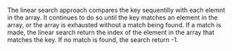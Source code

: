 The linear search approach compares the key sequentilly with each elemnt in the array. It continues to do so until the key matches an element in the array, or the array is exhausted without a match being found. If a match is made, the linear search return the index of the element in the array that matches the key. If no match is found, the search return -1.
